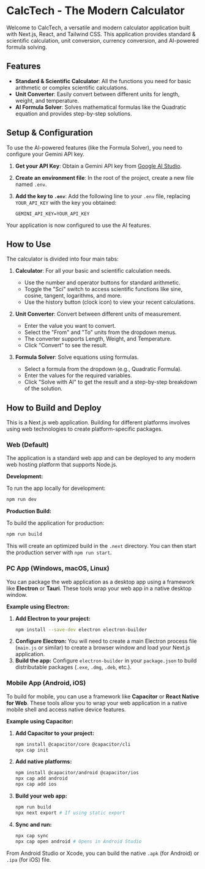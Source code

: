 # CalcTech - The Modern Calculator

Welcome to CalcTech, a versatile and modern calculator application built with Next.js, React, and Tailwind CSS. This application provides standard & scientific calculation, unit conversion, currency conversion, and AI-powered formula solving.

## Features

- **Standard & Scientific Calculator**: All the functions you need for basic arithmetic or complex scientific calculations.
- **Unit Converter**: Easily convert between different units for length, weight, and temperature.
- **AI Formula Solver**: Solves mathematical formulas like the Quadratic equation and provides step-by-step solutions.

## Setup & Configuration

To use the AI-powered features (like the Formula Solver), you need to configure your Gemini API key.

1.  **Get your API Key**: Obtain a Gemini API key from [Google AI Studio](https://aistudio.google.com/app/apikey).
2.  **Create an environment file**: In the root of the project, create a new file named `.env`.
3.  **Add the key to `.env`**: Add the following line to your `.env` file, replacing `YOUR_API_KEY` with the key you obtained:

    ```
    GEMINI_API_KEY=YOUR_API_KEY
    ```

Your application is now configured to use the AI features.

## How to Use

The calculator is divided into four main tabs:

1.  **Calculator**: For all your basic and scientific calculation needs.
    -   Use the number and operator buttons for standard arithmetic.
    -   Toggle the "Sci" switch to access scientific functions like sine, cosine, tangent, logarithms, and more.
    -   Use the history button (clock icon) to view your recent calculations.

2.  **Unit Converter**: Convert between different units of measurement.
    -   Enter the value you want to convert.
    -   Select the "From" and "To" units from the dropdown menus.
    -   The converter supports Length, Weight, and Temperature.
    -   Click "Convert" to see the result.

3.  **Formula Solver**: Solve equations using formulas.
    -   Select a formula from the dropdown (e.g., Quadratic Formula).
    -   Enter the values for the required variables.
    -   Click "Solve with AI" to get the result and a step-by-step breakdown of the solution.

## How to Build and Deploy

This is a Next.js web application. Building for different platforms involves using web technologies to create platform-specific packages.

### Web (Default)

The application is a standard web app and can be deployed to any modern web hosting platform that supports Node.js.

**Development:**

To run the app locally for development:

```bash
npm run dev
```

**Production Build:**

To build the application for production:

```bash
npm run build
```

This will create an optimized build in the `.next` directory. You can then start the production server with `npm run start`.

### PC App (Windows, macOS, Linux)

You can package the web application as a desktop app using a framework like **Electron** or **Tauri**. These tools wrap your web app in a native desktop window.

**Example using Electron:**

1.  **Add Electron to your project:**
    ```bash
    npm install --save-dev electron electron-builder
    ```
2.  **Configure Electron:** You will need to create a main Electron process file (`main.js` or similar) to create a browser window and load your Next.js application.
3.  **Build the app:** Configure `electron-builder` in your `package.json` to build distributable packages (`.exe`, `.dmg`, `.deb`, etc.).

### Mobile App (Android, iOS)

To build for mobile, you can use a framework like **Capacitor** or **React Native for Web**. These tools allow you to wrap your web application in a native mobile shell and access native device features.

**Example using Capacitor:**

1.  **Add Capacitor to your project:**
    ```bash
    npm install @capacitor/core @capacitor/cli
    npx cap init
    ```
2.  **Add native platforms:**
    ```bash
    npm install @capacitor/android @capacitor/ios
    npx cap add android
    npx cap add ios
    ```
3.  **Build your web app:**
    ```bash
    npm run build
    npx next export # If using static export
    ```
4.  **Sync and run:**
    ```bash
    npx cap sync
    npx cap open android # Opens in Android Studio
    ```
From Android Studio or Xcode, you can build the native `.apk` (for Android) or `.ipa` (for iOS) file.
